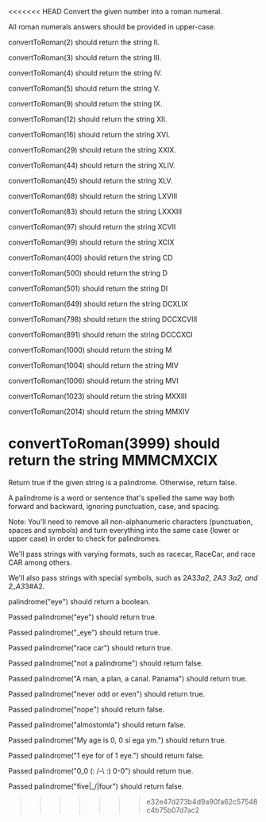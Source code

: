 <<<<<<< HEAD
Convert the given number into a roman numeral.

All roman numerals answers should be provided in upper-case.

convertToRoman(2) should return the string II.

convertToRoman(3) should return the string III.

convertToRoman(4) should return the string IV.

convertToRoman(5) should return the string V.

convertToRoman(9) should return the string IX.

convertToRoman(12) should return the string XII.

convertToRoman(16) should return the string XVI.

convertToRoman(29) should return the string XXIX.

convertToRoman(44) should return the string XLIV.

convertToRoman(45) should return the string XLV.

convertToRoman(68) should return the string LXVIII

convertToRoman(83) should return the string LXXXIII

convertToRoman(97) should return the string XCVII

convertToRoman(99) should return the string XCIX

convertToRoman(400) should return the string CD

convertToRoman(500) should return the string D

convertToRoman(501) should return the string DI

convertToRoman(649) should return the string DCXLIX

convertToRoman(798) should return the string DCCXCVIII

convertToRoman(891) should return the string DCCCXCI

convertToRoman(1000) should return the string M

convertToRoman(1004) should return the string MIV

convertToRoman(1006) should return the string MVI

convertToRoman(1023) should return the string MXXIII

convertToRoman(2014) should return the string MMXIV

convertToRoman(3999) should return the string MMMCMXCIX
=======
Return true if the given string is a palindrome. Otherwise, return false.

A palindrome is a word or sentence that's spelled the same way both forward and backward, ignoring punctuation, case, and spacing.

Note: You'll need to remove all non-alphanumeric characters (punctuation, spaces and symbols) and turn everything into the same case (lower or upper case) in order to check for palindromes.

We'll pass strings with varying formats, such as racecar, RaceCar, and race CAR among others.

We'll also pass strings with special symbols, such as 2A3*3a2, 2A3 3a2, and 2_A3*3#A2.


palindrome("eye") should return a boolean.

Passed
palindrome("eye") should return true.

Passed
palindrome("_eye") should return true.

Passed
palindrome("race car") should return true.

Passed
palindrome("not a palindrome") should return false.

Passed
palindrome("A man, a plan, a canal. Panama") should return true.

Passed
palindrome("never odd or even") should return true.

Passed
palindrome("nope") should return false.

Passed
palindrome("almostomla") should return false.

Passed
palindrome("My age is 0, 0 si ega ym.") should return true.

Passed
palindrome("1 eye for of 1 eye.") should return false.

Passed
palindrome("0_0 (: /-\ :) 0-0") should return true.

Passed
palindrome("five|\_/|four") should return false.
>>>>>>> e32e47d273b4d9a90fa62c57548c4b75b07d7ac2
